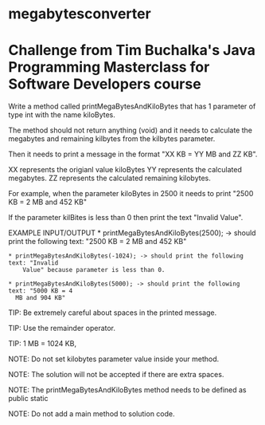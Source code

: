 # megabytesconverter
# Challenge from Tim Buchalka's Java Programming Masterclass for Software Developers course

Write a method called printMegaBytesAndKiloBytes that has 1 parameter of type int with the
name kiloBytes.

The method should not return anything (void) and it needs to calculate the megabytes and
remaining kilbytes from the kilbytes parameter.

Then it needs to print a message in the format "XX KB = YY MB and ZZ KB".

XX represents the origianl value kiloBytes
YY represents the calculated megabytes.
ZZ represents the calculated remaining kilobytes.

For example, when the parameter kiloBytes in 2500 it needs to print "2500 KB = 2 MB and 452
KB"

If the parameter kilBites is less than 0 then print the text "Invalid Value".

EXAMPLE INPUT/OUTPUT
    * printMegaBytesAndKiloBytes(2500); -> should print the following text: "2500 KB = 2 
      MB and 452 KB"
      
    * printMegaBytesAndKiloBytes(-1024); -> should print the following text: "Invalid 
        Value" because parameter is less than 0.
        
    * printMegaBytesAndKiloBytes(5000); -> should print the following text: "5000 KB = 4
      MB and 904 KB"
      
TIP: Be extremely careful about spaces in the printed message.

TIP: Use the remainder operator.

TIP: 1 MB = 1024 KB,

NOTE: Do not set kilobytes parameter value inside your method.

NOTE: The solution will not be accepted if there are extra spaces.

NOTE: The printMegaBytesAndKiloBytes method needs to be defined as public static

NOTE: Do not add a main method to solution code.

    
